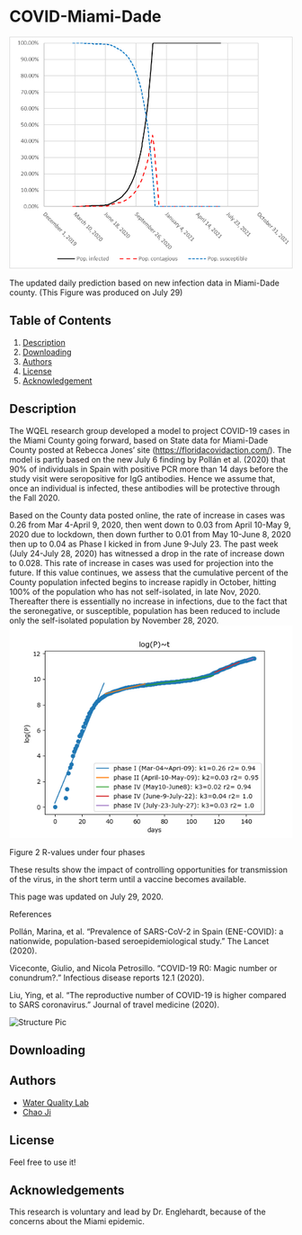 # COVID-Miami-Dade
![Intro Pic](Predict-Miami.png)

The updated daily prediction based on new infection data in Miami-Dade county. (This Figure was produced on July 29)
## Table of Contents
1. [Description](#description)
2. [Downloading](#downloading)
2. [Authors](#authors)
3. [License](#license)
4. [Acknowledgement](#acknowledgement)

<a name="descripton"></a>
## Description
The WQEL research group developed a model to project COVID-19 cases in the Miami County going forward, based on State data for Miami-Dade County posted at Rebecca Jones’ site (https://floridacovidaction.com/). The model is partly based on the new July 6 finding by Pollán et al. (2020) that 90% of individuals in Spain with positive PCR more than 14 days before the study visit were seropositive for IgG antibodies. Hence we assume that, once an individual is infected, these antibodies will be protective through the Fall 2020.

Based on the County data posted online, the rate of increase in cases was 0.26 from Mar 4-April 9, 2020, then went down to 0.03 from April 10-May 9, 2020 due to lockdown, then down further to 0.01 from May 10-June 8, 2020 then up to 0.04 as Phase I kicked in from June 9-July 23. The past week (July 24-July 28, 2020) has witnessed a drop in the rate of increase down to 0.028. This rate of increase in cases was used for projection into the future. If this value continues, we assess that the cumulative percent of the County population infected begins to increase rapidly in October, hitting 100% of the population who has not self-isolated, in late Nov, 2020. Thereafter there is essentially no increase in infections, due to the fact that the seronegative, or susceptible, population has been reduced to include only the self-isolated population by November 28, 2020.
![Example Pic](r_values.png)

Figure 2 R-values under four phases

These results show the impact of controlling opportunities for transmission of the virus, in the short term until a vaccine becomes available.

This page was updated on July 29, 2020.

References

Pollán, Marina, et al. “Prevalence of SARS-CoV-2 in Spain (ENE-COVID): a nationwide, population-based seroepidemiological study.” The Lancet (2020).

Viceconte, Giulio, and Nicola Petrosillo. “COVID-19 R0: Magic number or conundrum?.” Infectious disease reports 12.1 (2020).

Liu, Ying, et al. “The reproductive number of COVID-19 is higher compared to SARS coronavirus.” Journal of travel medicine (2020).

![Structure Pic](input&output.png)
<a name="downloading"></a>

## Downloading

<a name="authors"></a>
## Authors
* [Water Quality Lab](https://coemiamiedu.wordpress.com/miami-dade-covid-19-risk-assessment/)
* [Chao Ji](https://github.com/jichaojoyce)

<a name="license"></a>
## License
Feel free to use it!

<a name="acknowledgement"></a>
## Acknowledgements

This research is voluntary and lead by Dr. Englehardt, because of the concerns about the Miami epidemic.
